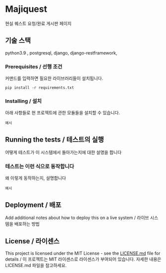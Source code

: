# Majiquest

현실 퀘스트 요청/완료 게시판 페이지

## 기술 스택

python3.9 , postgresql, django, django-restframework,

### Prerequisites / 선행 조건
커맨드를 입력하면 필요한 라이브러리들이 설치됩니다.
```
pip install -r requirements.txt
```

### Installing / 설치

아래 사항들로 현 프로젝트에 관한 모듈들을 설치할 수 있습니다.

```
예시
```

## Running the tests / 테스트의 실행

어떻게 테스트가 이 시스템에서 돌아가는지에 대한 설명을 합니다

### 테스트는 이런 식으로 동작합니다

왜 이렇게 동작하는지, 설명합니다

```
예시
```

## Deployment / 배포

Add additional notes about how to deploy this on a live system / 라이브 시스템을 배포하는 방법

## License / 라이센스
This project is licensed under the MIT License - see the [LICENSE.md](https://gist.github.com/PurpleBooth/LICENSE.md) file for details / 이 프로젝트는 MIT 라이센스로 라이센스가 부여되어 있습니다. 자세한 내용은 LICENSE.md 파일을 참고하세요.
